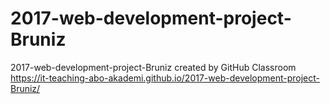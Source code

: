 # 2017-web-development-project-Bruniz
2017-web-development-project-Bruniz created by GitHub Classroom
https://it-teaching-abo-akademi.github.io/2017-web-development-project-Bruniz/
